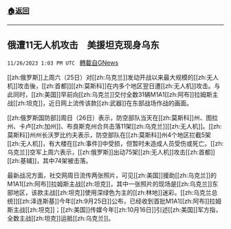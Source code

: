 ###  [:house:返回](README.md)
---


## 俄遭11无人机攻击　美援坦克现身乌东
`11/26/2023 1:03 PM UTC ` [轉載自GNews](https://gnews.org/articles/2039236)

[[zh:俄罗斯]]上周六（25日）对[[zh:乌克兰]]发动开战以来最大规模的[[zh:无人机]]攻击後，[[zh:首都]][[zh:莫斯科]]在内多个地区翌日遭[[zh:无人机]]攻击。与此同时，[[zh:美国]]早前向[[zh:乌克兰]]交付全数31辆M1A1[[zh:阿布]]拉姆斯主战[[zh:坦克]]，近日网上流传该款[[zh:武器]]在东部战场作战的画面。

[[zh:俄罗斯国防部]]周日（26日）表示，防空部队当天在[[zh:莫斯科]]州、图拉州、卡卢[[zh:加州]]、布良斯克州合共击落11架[[zh:乌克兰]][[zh:无人机]]。[[zh:莫斯科]]州州长沃罗比约夫表示，防空部队在[[zh:莫斯科]]州4个地区拦截5架[[zh:无人机]]，有大楼在[[zh:事件]]中受损，但暂时未造成人员受伤或死亡。[[zh:乌克兰]]空军上周六表示，[[zh:俄罗斯]]出动75架[[zh:无人机]]攻击[[zh:首都]][[zh:基辅]]，其中74架被击落。

最新战况方面，社交网周日流传两张照片，可见[[zh:美国]]援助[[zh:乌克兰]]的M1A1[[zh:阿布]]拉姆斯主战[[zh:坦克]]，其中一张照片的现场是[[zh:乌克兰]]东部地区，该款主战[[zh:坦克]]使用深绿色为主的[[zh:林地]]迷彩。[[zh:乌克兰总统]][[zh:泽连斯基]]今年[[zh:9月25日]]公布，已经收到首批M1A1[[zh:阿布]]拉姆斯主战[[zh:坦克]]；[[zh:美国]]传媒今年[[zh:10月16日]]引述[[zh:美国]]军方指，全数主战[[zh:坦克]]运抵[[zh:乌克兰]]。
